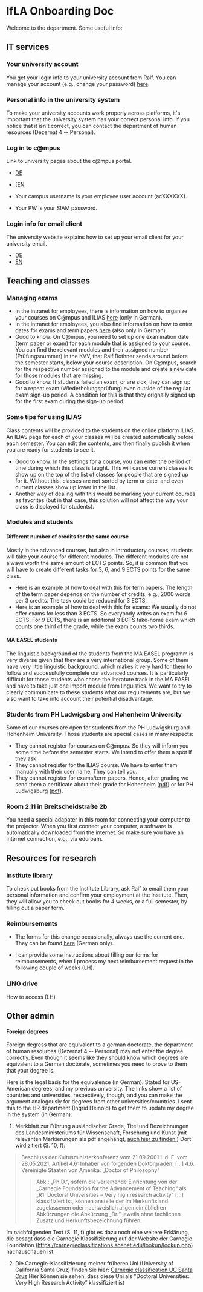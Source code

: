 # IfLA Onboarding Doc

Welcome to the department. Some useful info:

## IT services

### Your university account 
You get your login info to your university account from Ralf. You can manage your account (e.g., change your password) [here](https://siam.uni-stuttgart.de).

### Personal info in the university system
To make your university accounts work properly across platforms, it's important that the university system has your correct personal info. If you notice that it isn't correct, you can contact the department of human resources (Dezernat 4 -- Personal).

### Log in to c@mpus
Link to university pages about the c@mpus portal.

- [DE](https://www.student.uni-stuttgart.de/uni-a-bis-z/CMPUS--Das-Campus-Management-Portal-der-Universitaet-Stuttgart/)
- \[[EN](https://www.student.uni-stuttgart.de/en/digital-services/campus/)

- Your campus username is your employee user account (acXXXXXX).
- Your PW is your SIAM password.

### Login info for email client
The university website explains how to set up your email client for your university email.

- [DE](https://www.tik.uni-stuttgart.de/support/anleitungen/e-mail/)
- [EN](https://www.tik.uni-stuttgart.de/en/support/service-manuals/e-mail/)

## Teaching and classes
### Managing exams
* In the intranet for employees, there is information on how to organize your courses on C@mpus and ILIAS [here](https://www.izus.uni-stuttgart.de/itap/campus/co-hauptprozesse/lehrveranstaltung/) (only in German). 
* In the intranet for employees, you also find information on how to enter dates for exams and term papers [here](https://www.izus.uni-stuttgart.de/itap/campus/co-hauptprozesse/pruefung/) (also only in German). 
* Good to know: On C@mpus, you need to set up one examination date (term paper or exam) for each module that is assigned to your course. You can find the relevant modules and their assigned number (Prüfungsnummer) in the KVV, that Ralf Bothner sends around before the semester starts, below your course description. On C@mpus, search for the respective number assigned to the module and create a new date for those modules that are missing.
* Good to know: If students failed an exam, or are sick, they can sign up for a repeat exam (Wiederholungsprüfung) even outside of the regular exam sign-up period. A condition for this is that they orignally signed up for the first exam during the sign-up period.

### Some tips for using ILIAS

Class contents will be provided to the students on the online platform ILIAS. An ILIAS page for each of your classes will be created automatically before each semester. You can edit the contents, and then finally publish it when you are ready for students to see it.

* Good to know: In the settings for a course, you can enter the period of time during which this class is taught. This will cause current classes to show up on the top of the list of classes for people that are signed up for it. Without this, classes are not sorted by term or date, and even current classes show up lower in the list.
* Another way of dealing with this would be marking your current courses as favorites (but in that case, this solution will not affect the way your class is displayed for students).

### Modules and students
#### Different number of credits for the same course
Mostly in the advanced courses, but also in introductory courses, students will take your course for different modules. The different modules are not always worth the same amount of ECTS points. So, it is common that you will have to create different tasks for 3, 6, and 9 ECTS points for the same class.
* Here is an example of how to deal with this for term papers: The length of the term paper depends on the number of credits, e.g., 2000 words per 3 credits. The task could be reduced for 3 ECTS.
* Here is an example of how to deal with this for exams: We usually do not offer exams for less than 3 ECTS. So everybody writes an exam for 6 ECTS. For 9 ECTS, there is an additional 3 ECTS take-home exam which counts one third of the grade, while the exam counts two thirds.

#### MA EASEL students
The linguistic background of the students from the MA EASEL programm is very diverse given that they are a very international group. Some of them have very little linguistic background, which makes it very hard for them to follow and successfully complete our advanced courses. It is particularly difficult for those students who chose the literature track in the MA EASEL and have to take just one import module from linguistics. We want to try to clearly communicate to these students what our requirements are, but we also want to take into account their potential disadvantage.

### Students from PH Ludwigsburg and Hohenheim University
Some of our courses are open for students from the PH Ludwigsburg and Hohenheim University. Those students are special cases in many respects:
* They cannot register for courses on C@mpus. So they will inform you some time before the semester starts. We intend to offer them a spot if they ask.
* They cannot register for the ILIAS course. We have to enter them manually with their user name. They can tell you.
* They cannot register for exams/term papers. Hence, after grading we send them a certificate about their grade for Hohenheim ([pdf](https://www.pse-stuttgart-ludwigsburg.de/wp-content/uploads/2016/05/Anerkennungsformular-f%C3%BCr-Lehramtsstudierende-der-Uni-Stuttgart-und-Hohenheim.pdf)) or for PH Ludwigsburg ([pdf](https://www.pse-stuttgart-ludwigsburg.de/wp-content/uploads/2016/05/Anerkennungsformular-f%C3%BCr-Lehramtsstudierende-der-PH-Ludwigsburg.pdf)).

### Room 2.11 in Breitscheidstraße 2b
You need a special adapater in this room for connecting your computer to the projector. When you first connect your computer, a software is automatically downloaded from the internet. So make sure you have an internet connection, e.g., via eduroam.


## Resources for research
### Institute library
To check out books from the Institute Library, ask Ralf to email them your personal information and confirm your employment at the institute. Then, they will allow you to check out books for 4 weeks, or a full semester, by filling out a paper form.

### Reimbursements
* The forms for this change occasionally, always use the current one. They can be found [here](https://www.verwaltung.uni-stuttgart.de/formulare/#dienstreisen) (German only).

* I can provide some instructions about filling our forms for reimbursements, when I process my next reimbursement request in the following couple of weeks (LH).

### LING drive
How to access (LH) 

## Other admin

#### Foreign degrees
Foreign degress that are equivalent to a german doctorate, the department of human resources (Dezernat 4 -- Personal) may not enter the degree correctly. Even though it seems like they should know which degrees are equivalent to a German doctorate, sometimes you need to prove to them that your degree is. 

Here is the legal basis for the equivalence (in German). Stated for US-American degrees, and my previous university. The links show a list of countries and universities, respectively, though, and you can make the argument analogously for degrees from other universities/countries. I sent this to the HR department (Ingrid Heinold) to get them to update my degree in the system (in German):
 
1. Merkblatt zur Führung ausländischer Grade, Titel und Bezeichnungen des Landesministeriums für Wissenschaft, Forschung und Kunst (mit relevanten Markierungen als pdf angehängt, [auch hier zu finden.](https://mwk.baden-wuerttemberg.de/de/service/publikation/did/merkblatt-zur-fuehrung-auslaendischer-grade-titel-und-bezeichnungen/)) Dort wird zitiert (S. 10, f):
 
> Beschluss der Kultusministerkonferenz vom 21.09.2001 i. d. F. vom 28.05.2021, Artikel 4.6:
> Inhaber von folgenden Doktorgraden: […]
> 4.6. Vereinigte Staaten von Amerika: „Doctor of Philosophy“
>> Abk.: „Ph.D.“, sofern die verleihende Einrichtung von der „Carnegie Foundation for the Advancement of Teaching“ als „R1: Doctoral Universities – Very high research activity“ [...] klassifiziert ist,
> können anstelle der im Herkunftsland zugelassenen oder nachweislich allgemein üblichen Abkürzungen die Abkürzung „Dr.“ jeweils ohne fachlichen Zusatz und Herkunftsbezeichnung führen. 

 Im nachfolgenden Text (S. 11, f) gibt es dazu noch eine weitere Erklärung, die besagt dass die Carnegie Klassifizierung auf der Website der Carnegie Foundation (https://carnegieclassifications.acenet.edu/lookup/lookup.php) nachzuschauen ist.

2. Die Carnegie-Klassifizierung meiner früheren Uni (University of California Santa Cruz) finden Sie hier:
[Carnegie classification UC Santa Cruz](https://carnegieclassifications.acenet.edu/institution/university-of-california-santa-cruz/)
Hier können sie sehen, dass diese Uni als "Doctoral Universities: Very High Research Activity” klassifiziert ist
